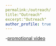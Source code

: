 ```yaml
---
permalink:/outreach/
title:"Outreach"
excerpt:"Outreach"
author_profile: true
---
```

-[promotional video](https://www.youtube.com/watch?v=8ogIpgvZa8Q)
